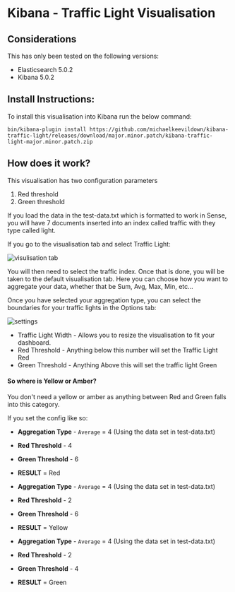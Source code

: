 # Kibana - Traffic Light Visualisation

## Considerations
This has only been tested on the following versions:

- Elasticsearch 5.0.2 
- Kibana 5.0.2
 
## Install Instructions:

To install this visualisation into Kibana run the below command:

`bin/kibana-plugin install https://github.com/michaelkeevildown/kibana-traffic-light/releases/download/major.minor.patch/kibana-traffic-light-major.minor.patch.zip`

## How does it work?

This visualisation has two configuration parameters

1. Red threshold
2. Green threshold

If you load the data in the test-data.txt which is formatted to work in Sense, you will have 7 documents inserted into an index called traffic with they type called light.

If you go to the visualisation tab and select Traffic Light:

![visulisation tab](https://cloud.githubusercontent.com/assets/16757754/17933612/b079d7ae-6a0c-11e6-9547-b6216932e09f.png)

You will then need to select the traffic index. Once that is done, you will be taken to the default visualisation tab. Here you can choose how you want to aggregate your data, whether that be Sum, Avg, Max, Min, etc...

Once you have selected your aggregation type, you can select the boundaries for your traffic lights in the Options tab:

![settings](https://cloud.githubusercontent.com/assets/16757754/17933626/b6c854b4-6a0c-11e6-966a-33ef497ce073.png)

- Traffic Light Width - Allows you to resize the visualisation to fit your dashboard.
- Red Threshold - Anything below this number will set the Traffic Light Red
- Green Threshold - Anything Above this will set the traffic light Green

#### So where is Yellow or Amber?
You don't need a yellow or amber as anything between Red and Green falls into this category.

If you set the config like so:

- **Aggregation Type** - `Average` = 4 (Using the data set in test-data.txt)
- **Red Threshold** - 4
- **Green Threshold** - 6
- **RESULT** = Red

- **Aggregation Type** - `Average` = 4 (Using the data set in test-data.txt)
- **Red Threshold** - 2
- **Green Threshold** - 6
- **RESULT** = Yellow

- **Aggregation Type** - `Average` = 4 (Using the data set in test-data.txt)
- **Red Threshold** - 2
- **Green Threshold** - 4
- **RESULT** = Green
